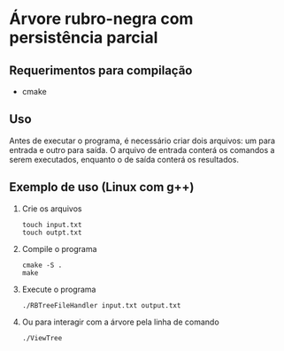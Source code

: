 # Árvore rubro-negra com persistência parcial

## Requerimentos para compilação
* cmake
    
## Uso
Antes de executar o programa, é necessário criar dois arquivos: um para entrada e outro para saída. O arquivo de entrada conterá os comandos a serem executados, enquanto o de saída conterá os resultados.

## Exemplo de uso (Linux com g++)
1. Crie os arquivos
    ```
    touch input.txt
    touch outpt.txt
    ```
2. Compile o programa
    ```
    cmake -S .
    make
    ```
3. Execute o programa
    ```
    ./RBTreeFileHandler input.txt output.txt
    ```
4. Ou para interagir com a árvore pela linha de comando
    ```
    ./ViewTree
    ```
